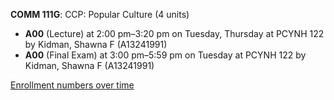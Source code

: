 **COMM 111G**: CCP: Popular Culture (4 units)

- **A00** (Lecture) at 2:00 pm–3:20 pm on Tuesday, Thursday at PCYNH 122 by Kidman, Shawna F (A13241991)
- **A00** (Final Exam) at 3:00 pm–5:59 pm on Tuesday at PCYNH 122 by Kidman, Shawna F (A13241991)

[Enrollment numbers over time](./COMM111G.tsv)
